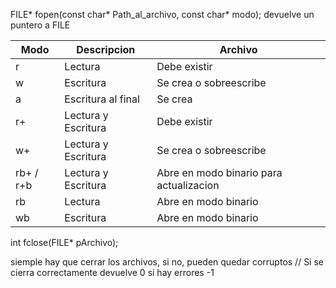 
FILE* fopen(const char* Path_al_archivo, const char* modo);
devuelve un puntero a FILE


| Modo          | Descripcion           | Archivo |
| ------------- | -------------         | ------------- |
| r             | Lectura               | Debe existir |
| w             | Escritura             | Se crea o sobreescribe |
| a             | Escritura al final    | Se crea  |
| r+            | Lectura y Escritura   | Debe existir |
| w+            | Lectura y Escritura   | Se crea o sobreescribe |
| rb+ / r+b     | Lectura y Escritura   | Abre en modo binario para actualizacion |
| rb            | Lectura               | Abre en modo binario |
| wb            | Escritura             | Abre en modo binario |


int fclose(FILE* pArchivo);

siemple hay que cerrar los archivos, si no, pueden quedar corruptos //
Si se cierra correctamente devuelve 0 si hay errores -1